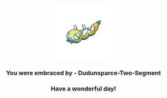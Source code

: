 <p align="center">
    <img src="https://raw.githubusercontent.com/PokeAPI/sprites/master/sprites/pokemon/982.png" width="150" height="150">
</p>
<h3 align="center">You were embraced by - <b>Dudunsparce-Two-Segment</b></h3>
<h3 align="center">Have a wonderful day!</h3>
